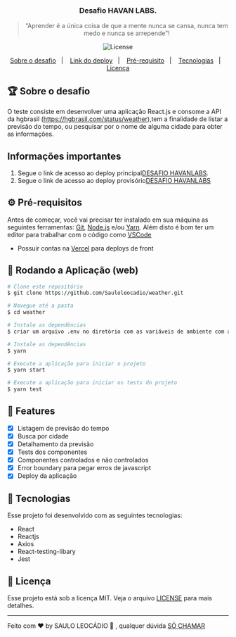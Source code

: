 <h3 align="center">
  Desafio HAVAN LABS.
</h3>

<blockquote align="center">“Aprender é a única coisa de que a mente nunca se cansa, nunca tem medo e nunca se arrepende”!</blockquote>

<p align="center">

  <img alt="License" src="https://img.shields.io/badge/license-MIT-%2304D361" />

</p>

<p align="center">
  <a href="#rocket-sobre-o-desafio">Sobre o desafio</a>&nbsp;&nbsp;&nbsp;|&nbsp;&nbsp;&nbsp;
  <a href="https://havanlabs-weatherone.vercel.app">Link do deploy</a>&nbsp;&nbsp;&nbsp;|&nbsp;&nbsp;&nbsp;
  <a href="https://github.com/Sauloleocadio/weather#-pr%C3%A9-requisitos">Pré-requisito</a>&nbsp;&nbsp;&nbsp;|&nbsp;&nbsp;&nbsp;
  <a href="https://github.com/Sauloleocadio/weather#-tecnologias">Tecnologias</a>&nbsp;&nbsp;&nbsp;|&nbsp;&nbsp;&nbsp;
  <a href="https://github.com/Sauloleocadio/weather#-licen%C3%A7a">Licença</a>
</p>

## 🏆 Sobre o desafio

O teste consiste em desenvolver uma aplicação React.js e consome a API da hgbrasil (https://hgbrasil.com/status/weather),tem a finalidade de listar a previsão do tempo, ou pesquisar por o nome de alguma cidade para obter as informações.

## Informações importantes

1. Segue o link de acesso ao deploy principal[DESAFIO HAVANLABS](https://havanlabs-weatherone.vercel.app).
2. Segue o link de acesso ao deploy provisório[DESAFIO HAVANLABS](https://havanlabs-weathertwo.vercel.app)

## ⚙ Pré-requisitos

Antes de começar, você vai precisar ter instalado em sua máquina as seguintes ferramentas:
[Git](https://git-scm.com), [Node.js](https://nodejs.org/en/) e/ou [Yarn](https://yarnpkg.com/).
Além disto é bom ter um editor para trabalhar com o código como [VSCode](https://code.visualstudio.com/)

- Possuir contas na [Vercel](https://vercel.com/) para deploys de front

## 📗 Rodando a Aplicação (web)

```bash
# Clone este repositório
$ git clone https://github.com/Sauloleocadio/weather.git

# Navegue até a pasta
$ cd weather

# Instale as dependências
$ criar um arquivo .env no diretório com as variáveis de ambiente com as key da api da hgbrasil, existe um arquivo explicativo chamado (example.env) no projeto como exemplo.

# Instale as dependências
$ yarn

# Execute a aplicação para iniciar o projeto
$ yarn start

# Execute a aplicação para iniciar os tests do projeto
$ yarn test

```

## 📎 Features

- [x] Listagem de previsão do tempo
- [x] Busca por cidade
- [x] Detalhamento da previsão
- [x] Tests dos componentes
- [x] Componentes controlados e não controlados
- [x] Error boundary para pegar erros de javascript
- [x] Deploy da aplicação

## 🚀 Tecnologias

Esse projeto foi desenvolvido com as seguintes tecnologias:

- React
- Reactjs
- Axios
- React-testing-libary
- Jest

## 📝 Licença

Esse projeto está sob a licença MIT. Veja o arquivo [LICENSE](LICENSE.md) para mais detalhes.

---

Feito com ♥ by SAULO LEOCÁDIO :wave: , qualquer dúvida [SÓ CHAMAR](https://linktr.ee/sauloleocadio)
